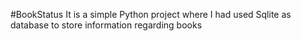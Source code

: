 #BookStatus
It is a simple Python project where I had used Sqlite as database to store information regarding books
